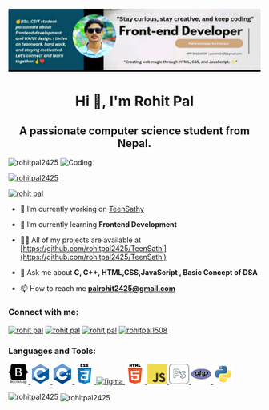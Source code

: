 ![logo](https://github.com/rohitpal2425/rohitpal2425/blob/main/cp.jpg)
<h1 align="center"  >Hi 👋, I'm Rohit Pal</h1>
<h2 align="center" ><b>A passionate computer science student from Nepal.  </b></h2>
<img align="right" alt="Coding" width="400" src="https://cdn.dribbble.com/users/1162077/screenshots/3848914/programmer.gif">

<p align="left"> <img src="https://komarev.com/ghpvc/?username=rohitpal2425&label=Profile%20views&color=0e75b6&style=flat" alt="rohitpal2425" /> </p>

<p align="left"> <a href="https://github.com/ryo-ma/github-profile-trophy"><img src="https://github-profile-trophy.vercel.app/?username=rohitpal2425" alt="rohitpal2425" /></a> </p>

<p align="left"> <a href="https://twitter.com/rohit pal" target="blank"><img src="https://img.shields.io/twitter/follow/rohit pal?logo=twitter&style=for-the-badge" alt="rohit pal" /></a> </p>

- 🔭 I’m currently working on [TeenSathy](https://github.com/rohitpal2425/TeenSathi)

- 🌱 I’m currently learning **Frontend Development**

- 👨‍💻 All of my projects are available at [https://github.com/rohitpal2425/TeenSathi](https://github.com/rohitpal2425/TeenSathi)

- 💬 Ask me about **C, C++, HTML,CSS,JavaScript , Basic Concept of DSA**

- 📫 How to reach me **palrohit2425@gmail.com**

<h3 align="left">Connect with me:</h3>
<p align="left">
<a href="https://twitter.com/rohit pal" target="blank"><img align="center" src="https://raw.githubusercontent.com/rahuldkjain/github-profile-readme-generator/master/src/images/icons/Social/twitter.svg" alt="rohit pal" height="30" width="40" /></a>
<a href="https://linkedin.com/in/rohit pal" target="blank"><img align="center" src="https://raw.githubusercontent.com/rahuldkjain/github-profile-readme-generator/master/src/images/icons/Social/linked-in-alt.svg" alt="rohit pal" height="30" width="40" /></a>
<a href="https://fb.com/rohit pal" target="blank"><img align="center" src="https://raw.githubusercontent.com/rahuldkjain/github-profile-readme-generator/master/src/images/icons/Social/facebook.svg" alt="rohit pal" height="30" width="40" /></a>
<a href="https://instagram.com/rohitpal1508" target="blank"><img align="center" src="https://raw.githubusercontent.com/rahuldkjain/github-profile-readme-generator/master/src/images/icons/Social/instagram.svg" alt="rohitpal1508" height="30" width="40" /></a>
</p>

<h3 align="left">Languages and Tools:</h3>
<p align="left"> <a href="https://getbootstrap.com" target="_blank" rel="noreferrer"> <img src="https://raw.githubusercontent.com/devicons/devicon/master/icons/bootstrap/bootstrap-plain-wordmark.svg" alt="bootstrap" width="40" height="40"/> </a> <a href="https://www.cprogramming.com/" target="_blank" rel="noreferrer"> <img src="https://raw.githubusercontent.com/devicons/devicon/master/icons/c/c-original.svg" alt="c" width="40" height="40"/> </a> <a href="https://www.w3schools.com/cpp/" target="_blank" rel="noreferrer"> <img src="https://raw.githubusercontent.com/devicons/devicon/master/icons/cplusplus/cplusplus-original.svg" alt="cplusplus" width="40" height="40"/> </a> <a href="https://www.w3schools.com/css/" target="_blank" rel="noreferrer"> <img src="https://raw.githubusercontent.com/devicons/devicon/master/icons/css3/css3-original-wordmark.svg" alt="css3" width="40" height="40"/> </a> <a href="https://www.figma.com/" target="_blank" rel="noreferrer"> <img src="https://www.vectorlogo.zone/logos/figma/figma-icon.svg" alt="figma" width="40" height="40"/> </a> <a href="https://www.w3.org/html/" target="_blank" rel="noreferrer"> <img src="https://raw.githubusercontent.com/devicons/devicon/master/icons/html5/html5-original-wordmark.svg" alt="html5" width="40" height="40"/> </a> <a href="https://developer.mozilla.org/en-US/docs/Web/JavaScript" target="_blank" rel="noreferrer"> <img src="https://raw.githubusercontent.com/devicons/devicon/master/icons/javascript/javascript-original.svg" alt="javascript" width="40" height="40"/> </a> <a href="https://www.photoshop.com/en" target="_blank" rel="noreferrer"> <img src="https://raw.githubusercontent.com/devicons/devicon/master/icons/photoshop/photoshop-line.svg" alt="photoshop" width="40" height="40"/> </a> <a href="https://www.php.net" target="_blank" rel="noreferrer"> <img src="https://raw.githubusercontent.com/devicons/devicon/master/icons/php/php-original.svg" alt="php" width="40" height="40"/> </a> <a href="https://www.python.org" target="_blank" rel="noreferrer"> <img src="https://raw.githubusercontent.com/devicons/devicon/master/icons/python/python-original.svg" alt="python" width="40" height="40"/> </a> </p>

<p><img align="left" src="https://github-readme-stats.vercel.app/api/top-langs?username=rohitpal2425&show_icons=true&locale=en&layout=compact" alt="rohitpal2425" /></p>

<p>&nbsp;<img align="center" src="https://github-readme-stats.vercel.app/api?username=rohitpal2425&show_icons=true&locale=en" alt="rohitpal2425" /></p>

